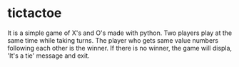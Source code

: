 # tictactoe
It is a simple game of X's and O's made with python. 
Two players play at the same time while taking turns. 
The player who gets same value numbers following each other is the winner.
If there is no winner, the game will displa, 'It's a tie' message and exit.
